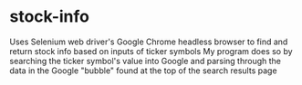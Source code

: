 # stock-info
Uses Selenium web driver's Google Chrome headless browser to find and return stock info based on inputs of ticker symbols
My program does so by searching the ticker symbol's value into Google and parsing through the data in the Google "bubble" found at the top of the search results page
